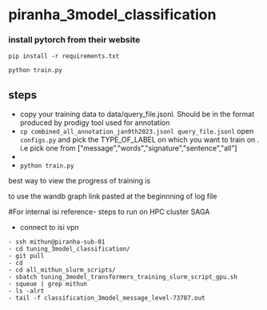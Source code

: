 # piranha_3model_classification

### install pytorch from their website

`pip install -r requirements.txt`

`python train.py`

## steps

- copy your training data to data/query_file.jsonl. Should be in the format produced by prodigy tool used for annotation
- `cp combined_all_annotation_jan9th2023.jsonl query_file.jsonl`
open `configs.py` and pick the TYPE_OF_LABEL on which you want to train on . i.e pick one from ["message","words","signature","sentence","all"]
- 
- `python train.py`

 
best way to view the progress of training is

to use the wandb graph link pasted at the beginnning of log file

#For internal isi reference- steps to run on HPC cluster SAGA

- connect to isi vpn
```
- ssh mithun@piranha-sub-01
- cd tuning_3model_classification/
- git pull
- cd
- cd all_mithun_slurm_scripts/ 
- sbatch tuning_3model_transformers_training_slurm_script_gpu.sh
- squeue | grep mithun
- ls -alrt
- tail -f classification_3model_message_level-73787.out 
```

